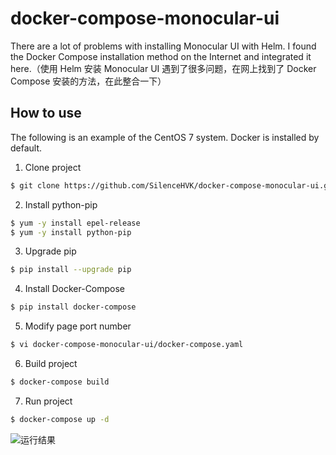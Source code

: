 # docker-compose-monocular-ui
There are a lot of problems with installing Monocular UI with Helm. I found the Docker Compose installation method on the Internet and integrated it here.（使用 Helm 安装 Monocular UI 遇到了很多问题，在网上找到了 Docker Compose 安装的方法，在此整合一下）


## How to use

The following is an example of the CentOS 7 system. Docker is installed by default.

1. Clone project

```bash
$ git clone https://github.com/SilenceHVK/docker-compose-monocular-ui.git
```

2. Install python-pip

```bash
$ yum -y install epel-release
$ yum -y install python-pip
```

3. Upgrade pip

```bash
$ pip install --upgrade pip
```

4. Install Docker-Compose

```bash
$ pip install docker-compose
```

5. Modify page port number
```bash
$ vi docker-compose-monocular-ui/docker-compose.yaml 

```


6. Build project

```bash
$ docker-compose build
```

7. Run project

```bash
$ docker-compose up -d
```


![运行结果]()